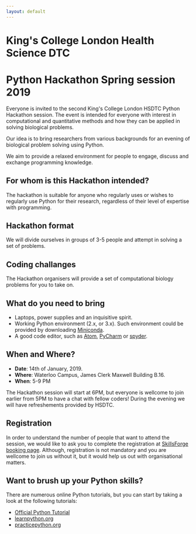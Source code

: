 ```yaml
---
layout: default
---
```


# King's College London Health Science DTC

# Python Hackathon Spring session 2019

Everyone is invited to the second King's College London HSDTC Python Hackathon session. The event is intended for everyone with interest in computational and quantitative methods and how they can be applied in solving biological problems.

Our idea is to bring researchers from various backgrounds for an evening of biological problem solving using Python.

We aim to provide a relaxed environment for people to engage, discuss and exchange programming knowledge.

## For whom is this Hackathon intended?

The hackathon is suitable for anyone who regularly uses or wishes to regularly use Python for their research, regardless of their level of expertise with programming.

## Hackathon format

We will divide ourselves in groups of 3-5 people and attempt in solving a set of problems.

## Coding challanges

The Hackathon organisers will provide a set of computational biology problems for you to take on.

## What do you need to bring

- Laptops, power supplies and an inquisitive spirit.
- Working Python environment (2.x, or 3.x). Such environment could be provided by downloading [Miniconda](https://conda.io/miniconda.html).
- A good code editor, such as [Atom](https://atom.io/), [PyCharm](https://www.jetbrains.com/pycharm/download/) or [spyder](https://www.spyder-ide.org/).

## When and Where?

- __Date__: 14th of January, 2019.
- __Where__: Waterloo Campus, James Clerk Maxwell Building B.16.
- __When__: 5-9 PM

The Hackathon session will start at 6PM, but everyone is wellcome to join earlier from 5PM to have a chat with fellow coders! During the evening we will have refreshements provided by HSDTC.

## Registration

In order to understand the number of people that want to attend the session, we would like to ask you to complete the registration at [SkillsForge booking page](https://training.kcl.ac.uk/kcl/#he/dev/eventDetails,;em,providerCode=HSDTC,providerOrgAlias=kcl,number=61). Although, registration is not mandatory and you are wellcome to join us without it, but it would help us out with organisational matters.

## Want to brush up your Python skills?

There are numerous online Python tutorials, but you can start by taking a look at the following tutorials:

- [Official Python Tutorial](https://docs.python.org/3/tutorial/index.html)
- [learnpython.org](https://www.learnpython.org/)
- [practicepython.org](https://www.practicepython.org/)
